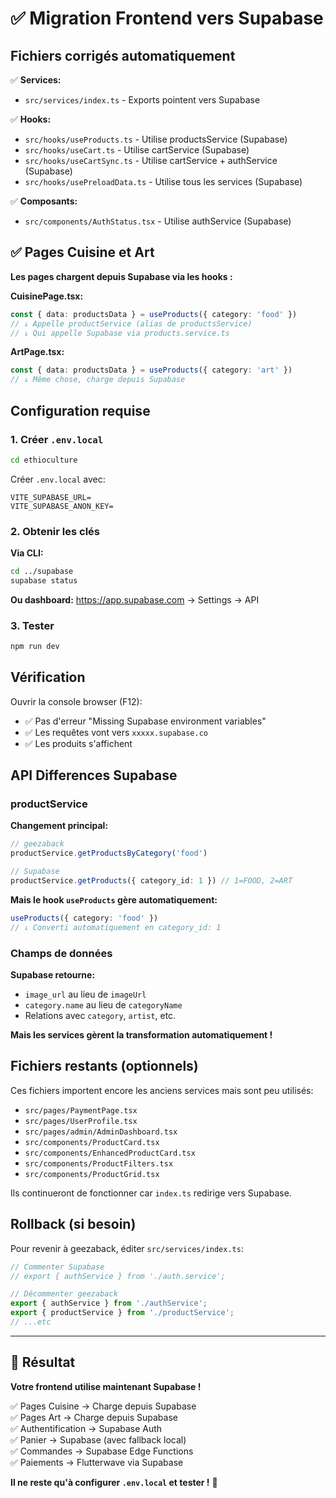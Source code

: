# ✅ Migration Frontend vers Supabase

## Fichiers corrigés automatiquement

✅ **Services:**
- `src/services/index.ts` - Exports pointent vers Supabase

✅ **Hooks:**
- `src/hooks/useProducts.ts` - Utilise productsService (Supabase)
- `src/hooks/useCart.ts` - Utilise cartService (Supabase)
- `src/hooks/useCartSync.ts` - Utilise cartService + authService (Supabase)
- `src/hooks/usePreloadData.ts` - Utilise tous les services (Supabase)

✅ **Composants:**
- `src/components/AuthStatus.tsx` - Utilise authService (Supabase)

## ✅ Pages Cuisine et Art

**Les pages chargent depuis Supabase via les hooks :**

**CuisinePage.tsx:**
```typescript
const { data: productsData } = useProducts({ category: 'food' })
// ↓ Appelle productService (alias de productsService)
// ↓ Qui appelle Supabase via products.service.ts
```

**ArtPage.tsx:**
```typescript
const { data: productsData } = useProducts({ category: 'art' })
// ↓ Même chose, charge depuis Supabase
```

## Configuration requise

### 1. Créer `.env.local`

```bash
cd ethioculture
```

Créer `.env.local` avec:
```env
VITE_SUPABASE_URL=
VITE_SUPABASE_ANON_KEY=
```

### 2. Obtenir les clés

**Via CLI:**
```bash
cd ../supabase
supabase status
```

**Ou dashboard:** https://app.supabase.com → Settings → API

### 3. Tester

```bash
npm run dev
```

## Vérification

Ouvrir la console browser (F12):
- ✅ Pas d'erreur "Missing Supabase environment variables"
- ✅ Les requêtes vont vers `xxxxx.supabase.co`
- ✅ Les produits s'affichent

## API Differences Supabase

### productService

**Changement principal:**
```typescript
// geezaback
productService.getProductsByCategory('food')

// Supabase
productService.getProducts({ category_id: 1 }) // 1=FOOD, 2=ART
```

**Mais le hook `useProducts` gère automatiquement:**
```typescript
useProducts({ category: 'food' })
// ↓ Converti automatiquement en category_id: 1
```

### Champs de données

**Supabase retourne:**
- `image_url` au lieu de `imageUrl`
- `category.name` au lieu de `categoryName`
- Relations avec `category`, `artist`, etc.

**Mais les services gèrent la transformation automatiquement !**

## Fichiers restants (optionnels)

Ces fichiers importent encore les anciens services mais sont peu utilisés:

- `src/pages/PaymentPage.tsx`
- `src/pages/UserProfile.tsx`
- `src/pages/admin/AdminDashboard.tsx`
- `src/components/ProductCard.tsx`
- `src/components/EnhancedProductCard.tsx`
- `src/components/ProductFilters.tsx`
- `src/components/ProductGrid.tsx`

Ils continueront de fonctionner car `index.ts` redirige vers Supabase.

## Rollback (si besoin)

Pour revenir à geezaback, éditer `src/services/index.ts`:

```typescript
// Commenter Supabase
// export { authService } from './auth.service';

// Décommenter geezaback
export { authService } from './authService';
export { productService } from './productService';
// ...etc
```

---

## 🎉 Résultat

**Votre frontend utilise maintenant Supabase !**

✅ Pages Cuisine → Charge depuis Supabase  
✅ Pages Art → Charge depuis Supabase  
✅ Authentification → Supabase Auth  
✅ Panier → Supabase (avec fallback local)  
✅ Commandes → Supabase Edge Functions  
✅ Paiements → Flutterwave via Supabase

**Il ne reste qu'à configurer `.env.local` et tester !** 🚀





